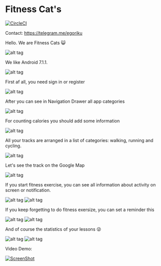 # Fitness Cat's
[![CircleCI](https://circleci.com/gh/egorikftp/FitnessCats/tree/master.svg?style=svg)](https://circleci.com/gh/egorikftp/FitnessCats/tree/master)

Contact: https://telegram.me/egoriku

Hello. We are Fitness Cats :smiley_cat:

![alt tag](https://lh3.googleusercontent.com/aO3p4IrOtIpaHkfOt4bNmizC6n6GmOI8eXPha_SE1V6R_ioxLUv0qReXom0ge1T4p1GjFNdsp_BxOVHHqucDX01ryodOLkgfKN_uX5eU_qsXhIWR76qr_egimgX90PXeYfwxvJ8=w400-h942-no) 

We like Android 7.1.1.

![alt tag](https://lh3.googleusercontent.com/Wa5tHR-gMlgkdTL9X3GcA1wJpH36UGlHZ7yGNr8a4EwToKpZuYOH8EO6ZAB6e2Niz1P3kC5Ix3LRNeraMOybL88UKIjvp0uueCm9u_c850A2Tehth1txieudHl_2ceFLHMc_7ic=w400-h922-no) 

First af all, you need sign in or register

![alt tag](https://lh3.googleusercontent.com/yVjubnVbmJADXnDAfL817yGLQTTvbsqumK_fNd_GUBM5JYgBGVmTpCbi5Jp7xGh4kWXj--_UujzMkeYHXLah-N3OVrSpnyYYTlQRNNMmMFlAUdOBFLEpipY030HOtwIBIoglWpM=w400-h922-no) 

After you can see in Navigation Drawer all app categories

![alt tag](https://lh3.googleusercontent.com/wOo2W2rDOz6u74vWFKIbW5l1NkjvaLMijlGQvVCvcRKcm8hbJumYGpXM_G4P0EuJYR3O-OIgxS02ryHfV6qIU5aiS6-oVPxm-tPvRz4DI8uOaGwhvo-yLYztVYICj9DuHD93Zhg=w400-h922-no) 

For counting calories you should add some information

![alt tag](https://lh3.googleusercontent.com/FW7kcqoX2faq271KSIM27UB9aL4ao9LxJ1o3y40spVsjG5O9WsrmWbI7nE9o1a64zEwfqncP6aAnEJH981w4Oy5edqATB0gkE9fiCDOOwVbmZuYdtk3qDbW64nJXjo26F6nMHxU=w400-h922-no)

All your tracks are arranged in a list of categories: walking, running and cycling.

![alt tag](https://lh3.googleusercontent.com/6yDNI_m01aFhFj5K644mTkeEVFiC-Jrox0z4deS4K7PLC8Cd1s9KUEsT1j_meHb1rxEWP2AlCJH-QKp8TFjRGOUfzZOyOxaw5be7SkHavzVe_i3SdvBosOqwgotE3ZYAz8FZjhs=w400-h922-no)

Let's see the track on the Google Map

![alt tag](https://lh3.googleusercontent.com/GBDOH65PMLH--fOKGEF0i-w6xe0eDdAfHVGnAay_q0WkIyinv78BDW50bNA5D_Et65I8p3wXzAgOWw7MxG8T0RTuIjuWex7zAgxhxeNd6P1F5IK_Z1IXJDJkho1Voow7pF8Gse8=w400-h922-no)

If you start fitness exercise, you can see all information about activity on screen or notification.

![alt tag](https://lh3.googleusercontent.com/llbnDBJjEv8GiXnlB8Uw8hcahTg7R77wzJSmD9sdoY8JefnEa0aUIIe3JJo3MPJ4-2OPObj7uEhbK1_fXzMZNtWZdu2Pq4VbUF1KTYQLQJaWq9gaQCqNzJWX88TUCm2dmfqe7Lg=w400-h922-no)
![alt tag](https://lh3.googleusercontent.com/RM4MXPsqh3lm7_0FVeiChLmgMCaxMp_19ap3sh7itFqFuKDxKwor2zwQPVhy4NefzCQQ23u-qF0Vpdx-2IkwBiqWH0QL3RrlQSCE212DZM2o-g7ReXMYzF4f3NdoPW0VCJ-m0es=w400-h922-no)

If you keep forgetting to do fitness exersize, you can set a reminder this

![alt tag](https://lh3.googleusercontent.com/qbJPlJ8HapMOzLMNZXnWBP3DVFSAGHDTaMJ3_p6Mk9JASaPbIiQNr-ZXRPrlb6IdvdnK0dYQi0flRsUAyZsec6onmIxFj_fNZuhTxGn9b49nfRvnAxoiRq-XaBP30zxpPkz_8bk=w400-h922-no)
![alt tag](https://lh3.googleusercontent.com/eVguRm8NG1B8Bb4FodkQqJPqgWIG0nhdEK7IAgnF9tZtD9CSVyf2rtIZnCIqN06V3Jgu4Di3aKq79Ir9RiYAU_YV0s7530eGfhJBEgYbdWHk6Hj-Ld69oKLq61vNDLQ0vossM14=w400-h922-no)

And of course the statistics of your lessons :stuck_out_tongue_winking_eye:

![alt tag](https://lh3.googleusercontent.com/mSKimD-i_C1XMpVrkkVPZQ9krf1USViax_Tz4FMqjY8qz2_wu6UpaEYSbyfGX9sLQlkDsjeEki6LwcT7SIUKbSlM3mxaEoma7PPkBUsWJI2I_bTUHhObYr47W9cxkxGM3NI7lfY=w400-h922-no)
![alt tag](https://lh3.googleusercontent.com/vQX9LbS3NTiCc_8aHOt1Wkkrsos0UP2r3IqF0Bm-3KP6qtq5dkNLAzlipr6_aqmb4r-zKG8cIoCTZCIufme06P0uadKr2ac4lDedMI6_fMmMbwInsM4krY2BAiDn5iYE6lNy544=w400-h922-no)


Video Demo:

[![ScreenShot](https://img.youtube.com/vi/Jl3IRqGOrtg/sddefault.jpg)](https://www.youtube.com/watch?v=Jl3IRqGOrtg)
